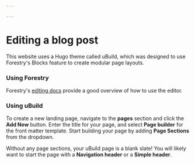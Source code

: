 ```yaml
---

---
```

# Editing a blog post
This website uses a Hugo theme called uBuild, which was designed to use Forestry's Blocks feature to create modular page layouts.
    
### Using Forestry
Forestry's [editing docs](https://forestry.io/docs/editing/) provide a good overview of how to use the editor.
    
### Using uBuild
To create a new landing page, navigate to the **pages** section and click the **Add New** button. Enter the title for your page, and select **Page builder** for the front matter template. Start building your page by adding **Page Sections** from the dropdown.
    
Without any page sections, your uBuild page is a blank slate! You will likely want to start the page with a **Navigation header** or a **Simple header**.